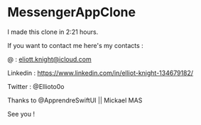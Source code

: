 # MessengerAppClone


I made this clone in 2:21 hours.

If you want to contact me here's my contacts :

@ : eliott.knight@icloud.com

Linkedin : https://www.linkedin.com/in/elliot-knight-134679182/

Twitter : @Ellioto0o

Thanks to @ApprendreSwiftUI || Mickael MAS

See you !
